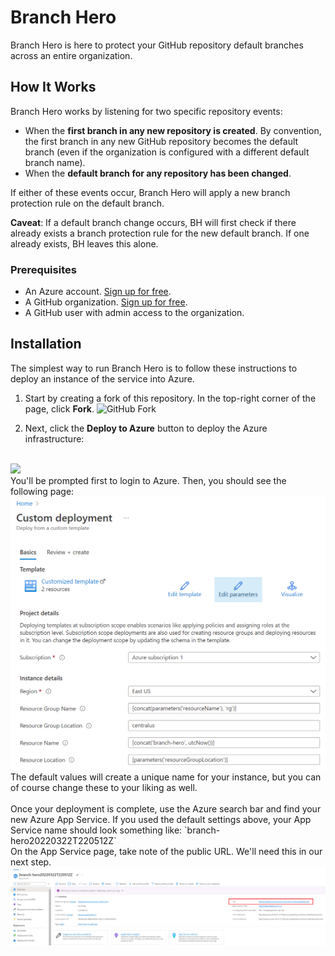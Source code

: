 # Branch Hero

Branch Hero is here to protect your GitHub repository default branches across an entire organization.

## How It Works

Branch Hero works by listening for two specific repository events:
* When the **first branch in any new repository is created**. By convention, the first branch in any new GitHub repository becomes the default branch (even if the organization is configured with a different default branch name).
* When the **default branch for any repository has been changed**.

If either of these events occur, Branch Hero will apply a new branch protection rule on the default branch.

**Caveat**: If a default branch change occurs, BH will first check if there already exists a branch protection rule for the new default branch. If one already exists, BH leaves this alone.

### Prerequisites

* An Azure account. [Sign up for free](https://azure.microsoft.com/en-us/free/).
* A GitHub organization. [Sign up for free](https://github.com/join).
* A GitHub user with admin access to the organization.

## Installation

The simplest way to run Branch Hero is to follow these instructions to deploy an instance of the service into Azure.

1. Start by creating a fork of this repository. In the top-right corner of the page, click **Fork**.
![GitHub Fork](https://docs.github.com/assets/cb-6294/images/help/repository/fork_button.jpg)

2. Next, click the **Deploy to Azure** button to deploy the Azure infrastructure:
<br />
<a href="https://portal.azure.com/#create/Microsoft.Template/uri/https%3A%2F%2Fraw.githubusercontent.com%2Fpstephenson02%2Fbranch-hero%2Fmain%2Fazuredeploy.arm.json" target="_blank">
  <img src="https://aka.ms/deploytoazurebutton"/>
</a>
<br />
You'll be prompted first to login to Azure. Then, you should see the following page:
<img src="azuredeploy.PNG" width="600" />
<br />
The default values will create a unique name for your instance, but you can of course change these to your liking as well.<br /><br />
Once your deployment is complete, use the Azure search bar and find your new Azure App Service. If you used the default settings above, your App Service name should look something like: `branch-hero20220322T220512Z`
<br />
On the App Service page, take note of the public URL. We'll need this in our next step.
<br />
<img src="appservice.PNG" width="900" />